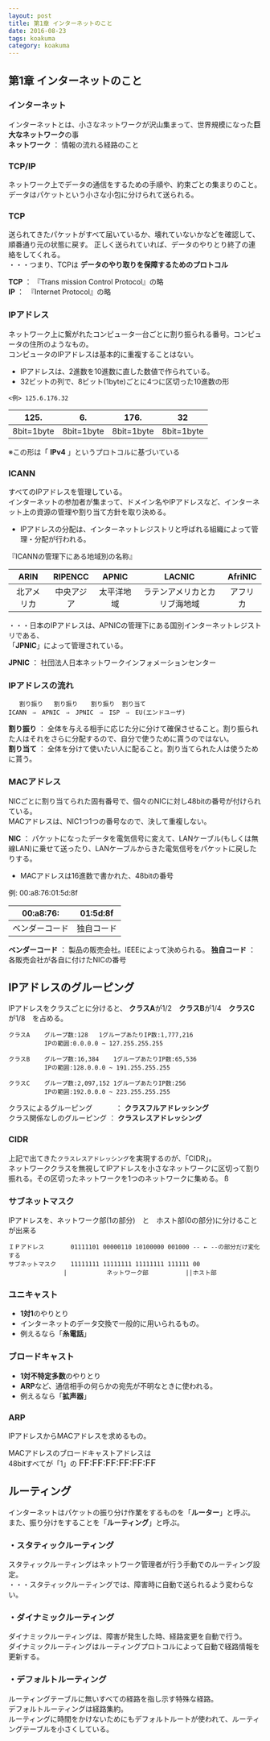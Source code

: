 ```yaml
---
layout: post
title: 第1章 インターネットのこと
date: 2016-08-23
tags: koakuma
category: koakuma
---
```


## 第1章 インターネットのこと

### インターネット

インターネットとは、小さなネットワークが沢山集まって、世界規模になった**巨大なネットワーク**の事  
 **ネットワーク** ： 情報の流れる経路のこと  

### TCP/IP
ネットワーク上でデータの通信をするための手順や、約束ごとの集まりのこと。  
データはパケットという小さな小包に分けられて送られる。  

### TCP
送られてきたパケットがすべて届いているか、壊れていないかなどを確認して、順番通り元の状態に戻す。
正しく送られていれば、データのやりとり終了の連絡をしてくれる。  
・・・つまり、TCPは **データのやり取りを保障するためのプロトコル**

**TCP** ： 『Trans mission Control Protocol』の略  
**IP** ：　『Internet Protocol』の略  

### IPアドレス
ネットワーク上に繋がれたコンピュータ一台ごとに割り振られる番号。コンピュータの住所のようなもの。  
コンピュータのIPアドレスは基本的に重複することはない。  

- IPアドレスは、2進数を10進数に直した数値で作られている。  
- 32ビットの列で、8ビット(1byte)ごとに4つに区切った10進数の形  

```
<例> 125.6.176.32
```
|125.|6.|176.|32|
|:---:|:---:|:---:|:---:|
|8bit=1byte|8bit=1byte|8bit=1byte|8bit=1byte|  

※この形は「 **IPv4** 」というプロトコルに基づいている  


### ICANN
すべてのIPアドレスを管理している。  
インターネットの参加者が集まって、ドメイン名やIPアドレスなど、インターネット上の資源の管理や割り当て方針を取り決める。
- IPアドレスの分配は、インターネットレジストリと呼ばれる組織によって管理・分配が行われる。


『ICANNの管理下にある地域別の名称』

|ARIN|RIPENCC|APNIC|LACNIC|AfriNIC|
|:---:|:----:|:---:|:----:|:-----:|
|北アメリカ|中央アジア|太平洋地域|ラテンアメリカとカリブ海地域|アフリカ|

・・・日本のIPアドレスは、APNICの管理下にある国別インターネットレジストリである、  
 「**JPNIC**」によって管理されている。  

**JPNIC** ： 社団法人日本ネットワークインフォメーションセンター  

### IPアドレスの流れ  
```
   割り振り   割り振り　  割り振り  割り当て
ICANN　⇒　APNIC　⇒　JPNIC　⇒　ISP　⇒　EU(エンドユーザ)
```
**割り振り** ： 全体を与える相手に応じた分に分けて確保させること。割り振られた人はそれをさらに分配するので、自分で使うために貰うのではない。  
**割り当て** ： 全体を分けて使いたい人に配ること。割り当てられた人は使うために貰う。  


### MACアドレス
NICごとに割り当てられた固有番号で、個々のNICに対し48bitの番号が付けられている。  
MACアドレスは、NIC1つ1つの番号なので、決して重複しない。  

**NIC** ： パケットになったデータを電気信号に変えて、LANケーブル(もしくは無線LAN)に乗せて送ったり、LANケーブルからきた電気信号をパケットに戻したりする。  

- MACアドレスは16進数で書かれた、48bitの番号  

例: 00:a8:76:01:5d:8f  

|00:a8:76:|01:5d:8f|
|:-------:|:------:|
|ベンダーコード|独自コード|

**ベンダーコード** ： 製品の販売会社。IEEEによって決められる。
**独自コード** ： 各販売会社が各自に付けたNICの番号

## IPアドレスのグルーピング  

IPアドレスをクラスごとに分けると、
**クラスA**が1/2　**クラスB**が1/4　**クラスC**が1/8　を占める。  

```
クラスA	グループ数:128	1グループあたりIP数:1,777,216
　　　 	IPの範囲:0.0.0.0 ~ 127.255.255.255
```
```
クラスB	グループ数:16,384	1グループあたりIP数:65,536
　　　 	IPの範囲:128.0.0.0 ~ 191.255.255.255
```
```
クラスC	グループ数:2,097,152	1グループあたりIP数:256
　　　 	IPの範囲:192.0.0.0 ~ 223.255.255.255
```

クラスによるグルーピング　　　 ： **クラスフルアドレッシング**  
クラス関係なしのグルーピング ： **クラスレスアドレッシング**

### CIDR

上記で出てきた`クラスレスアドレッシング`を実現するのが、「CIDR」。  
ネットワーククラスを無視してIPアドレスを小さなネットワークに区切って割り振れる。その区切ったネットワークを1つのネットワークに集める。  ß

### サブネットマスク
IPアドレスを、ネットワーク部(1の部分)　と　ホスト部(0の部分)に分けることが出来る

```
ＩＰアドレス　　	01111101 00000110 10100000 001000 -- ← --の部分だけ変化する
サブネットマスク	11111111 11111111 11111111 111111 00
	　　　　　	|           ネットワーク部　　       ||ホスト部
```

### ユニキャスト
- **1対1**のやりとり
- インターネットのデータ交換で一般的に用いられるもの。
 - 例えるなら「**糸電話**」

### ブロードキャスト
- **1対不特定多数**のやりとり
- **ARP**など、通信相手の何らかの宛先が不明なときに使われる。
 - 例えるなら「**拡声器**」

### ARP
IPアドレスからMACアドレスを求めるもの。


MACアドレスのブロードキャストアドレスは  
48bitすべてが「1」の
<font size="4"> FF:FF:FF:FF:FF:FF</font>


## ルーティング  

インターネットはパケットの振り分け作業をするものを「**ルーター**」と呼ぶ。  
また、振り分けをすることを「**ルーティング**」と呼ぶ。  

### ・スタティックルーティング  

スタティックルーティングはネットワーク管理者が行う手動でのルーティング設定。  
・・・スタティックルーティングでは、障害時に自動で送られるよう変わらない。  

### ・ダイナミックルーティング  

ダイナミックルーティングは、障害が発生した時、経路変更を自動で行う。  
ダイナミックルーティングはルーティングプロトコルによって自動で経路情報を更新する。  

### ・デフォルトルーティング  

ルーティングテーブルに無いすべての経路を指し示す特殊な経路。  
デフォルトルーティングは経路集約。  
ルーティングに時間をかけないためにもデフォルトルートが使われて、ルーティングテーブルを小さくしている。  
